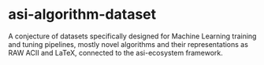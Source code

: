 # asi-algorithm-dataset
 A conjecture of datasets specifically designed for Machine Learning training and tuning pipelines, mostly novel algorithms and their representations as RAW ACII and LaTeX, connected to the asi-ecosystem framework.
